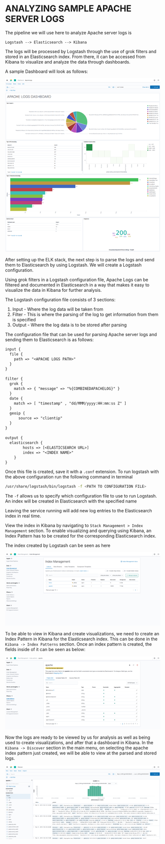 # ANALYZING SAMPLE APACHE SERVER LOGS 

The pipeline we will use here to analyze Apache server logs is 
```
Logstash --> Elasticsearch --> Kibana
```

The logs will be processed by Logstash through the use of grok filters and stored in an Elasticsearch index. From there, it can be accessed from Kibana to visualize and analyze the data through dashboards.

A sample Dashboard will look as follows:

![Apache Dashboard](/screenshots/ELK/Apache%20Logs%20Dashboard.png)

After setting up the ELK stack, the next step is to parse the logs and send them to Elasticsearch by using Logstash. We will create a Logstash configuration.

Using grok filters in a Logstash configuration file, Apache Logs can be filtered and documented in Elasticsearch in a way that makes it easy to visualize the data in Kibana for further analysis.

The Logstash configuration file consists of 3 sections:
1. Input - Where the log data will be taken from
2. Filter - This is where the parsing of the log to get information from them is specified
3. Output - Where the log data is to be stored after parsing

The configuration file that can be used for parsing Apache server logs and sending them to Elasticsearch is as follows:

```config
input {
  file {
    path => "<APACHE LOGS PATH>"
  }
}

filter {
  grok {
    match => { "message" => "%{COMBINEDAPACHELOG}" }
  }
  date {
    match => [ "timestamp" , "dd/MMM/yyyy:HH:mm:ss Z" ]
  }
  geoip {
      source => "clientip"
  }
}

output {
  elasticsearch {
		hosts => [<ELASTICSEARCH URL>]
		index => "<INDEX NAME>"
	}
}
```

Once this file is created, save it with a `.conf` extension. To run logstash with the above configuration run the following command in terminal
```bash
/usr/share/logstash/bin/logstash -f <PATH TO CONFIGURATION FILE>
```

The `-f` allows us to specify which configuration file to use to run Logstash. An index will be created in Elasticsearch with the specified name

Leaving the service running will add new log entries to the Elasticsearch index in real time. 

View the index in Kibana by navigating to `Stack Management > Index Management` section. To enable visualizing and querying using Kibana, an Index Pattern has to be created for the corresponding Elasticsearch index. 

The index created by Logstash can be seen as here

![Index Management](/screenshots/ELK/Index%20Created%20by%20Logstash.png)

To be able to view in Kibana and create visualizations, we need to create an Index Pattern in Kibana for the Elasticsearch index. This can be done in the `Kibana -> Index Patterns` section. Once an index pattern is created, the fields inside of it can be seen as below:

![Index Pattern](/screenshots/ELK/Index%20created%20for%20Kibana.png)

Now the logs are ready to be viewed by us for analysis as well as being used to create visualizations, and after that a dashboard in Kibana. In the `Kibana -> Discover` section in the main menu, on selecting the apache index pattern just created, we will be able to view at the parsed and stored logs.

![Discover](/screenshots/ELK/Discover%20Apache.png) 
 